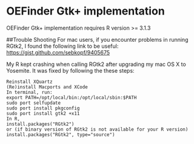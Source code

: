 # OEFinder Gtk+ implementation
OEFinder Gtk+ implementation requires R version >= 3.1.3




##Trouble Shooting
For mac users, if you encounter problems in running RGtk2, I found the following link to be useful:
https://gist.github.com/sebkopf/9405675

My R kept crashing when calling RGtk2 after upgrading my mac OS X to Yosemite. It was fixed by following the these steps:
```
Reinstall XQuartz
(Re)install Macports and XCode
In terminal, run:
export PATH=/opt/local/bin:/opt/local/sbin:$PATH
sudo port selfupdate
sudo port install pkgconfig
sudo port install gtk2 +x11
In R,
install.packages("RGtk2")
or (if binary version of RGtk2 is not available for your R version)
install.packages("RGtk2", type="source")
```
